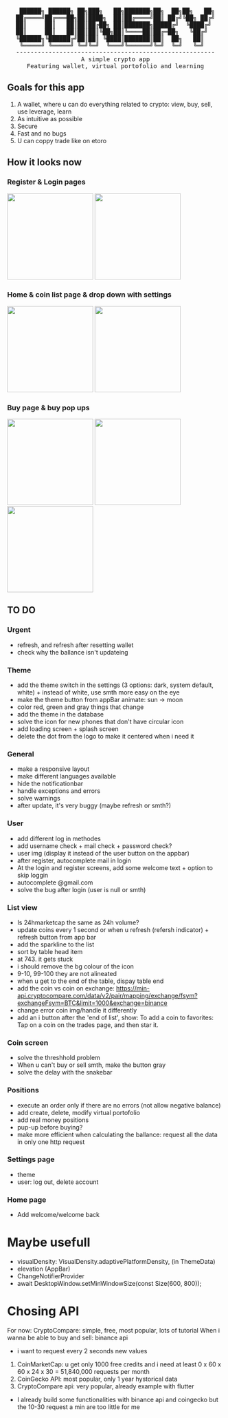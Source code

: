 <div align = "center">
<pre>
 ██████╗ ██████╗ ██╗███╗   ██╗███████╗██╗  ██╗██╗   ██╗
██╔════╝██╔═══██╗██║████╗  ██║██╔════╝██║ ██╔╝╚██╗ ██╔╝
██║     ██║   ██║██║██╔██╗ ██║███████╗█████╔╝  ╚████╔╝ 
██║     ██║   ██║██║██║╚██╗██║╚════██║██╔═██╗   ╚██╔╝  
╚██████╗╚██████╔╝██║██║ ╚████║███████║██║  ██╗   ██║   
 ╚═════╝ ╚═════╝ ╚═╝╚═╝  ╚═══╝╚══════╝╚═╝  ╚═╝   ╚═╝   
-------------------------------------------------------
A simple crypto app
Featuring wallet, virtual portofolio and learning
</pre>
</div>

## Goals for this app
1. A wallet, where u can do everything related to crypto: view, buy, sell, use leverage, learn
2. As intuitive as possible
3. Secure
4. Fast and no bugs
5. U can coppy trade like on etoro

## How it looks now
### Register & Login pages
<img src="CoinSky_screenshots\register.jpeg" width="200"/> <img src="CoinSky_screenshots\log in.jpeg" width="200"/>

### Home & coin list page & drop down with settings
<img src="CoinSky_screenshots\home screen.jpeg" width="200"/> <img src="CoinSky_screenshots\coin list.jpeg" width="200"/>

### Buy page & buy pop ups
<img src="CoinSky_screenshots\buy page.jpeg" width="200"/> <img src="CoinSky_screenshots\buy pop up.jpeg" width="200"/> <img src="CoinSky_screenshots\transaction succesful.jpeg" width="200"/>

## TO DO
### Urgent
- refresh, and refresh after resetting wallet
- check why the ballance isn't updateing

### Theme
- add the theme switch in the settings (3 options: dark, system default, white) + instead of white, use smth more easy on the eye
- make the theme button from appBar animate: sun -> moon
- color red, green and gray things that change
- add the theme in the database
- solve the icon for new phones that don't have circular icon
- add loading screen + splash screen
- delete the dot from the logo to make it centered when i need it
### General
- make a responsive layout
- make different languages available
- hide the notificationbar
- handle exceptions and errors
- solve warnings
- after update, it's very buggy (maybe refresh or smth?)
### User
- add different log in methodes
- add username check + mail check + password check?
- user img (display it instead of the user button on the appbar)
- after register, autocomplete mail in login
- At the login and register screens, add some welcome text + option to skip loggin
- autocomplete @gmail.com
- solve the bug after login (user is null or smth)
### List view
- Is 24hmarketcap the same as 24h volume?
- update coins every 1 second or when u refresh (refersh indicator) + refresh button from app bar
- add the sparkline to the list
- sort by table head item
- at 743. it gets stuck
- i should remove the bg colour of the icon
- 9-10, 99-100 they are not alineated
- when u get to the end of the table, dispay table end
- add the coin vs coin on exchange: https://min-api.cryptocompare.com/data/v2/pair/mapping/exchange/fsym?exchangeFsym=BTC&limit=1000&exchange=binance
- change error coin img/handle it differently
- add an i button after the 'end of list', show: To add a coin to favorites: Tap on a coin on the trades page, and then star it.
### Coin screen
- solve the threshhold problem
- When u can't buy or sell smth, make the button gray
- solve the delay with the snakebar
### Positions
- execute an order only if there are no errors (not allow negative balance)
- add create, delete, modify virtual portofolio
- add real money positions
- pup-up before buying?
- make more efficient when calculating the ballance: request all the data in only one http request
### Settings page
- theme
- user: log out, delete account
### Home page
- Add welcome/welcome back

# Maybe usefull
- visualDensity: VisualDensity.adaptivePlatformDensity, (in ThemeData)
- elevation (AppBar)
- ChangeNotifierProvider
- await DesktopWindow.setMinWindowSize(const Size(600, 800));

# Chosing API
For now: CryptoCompare: simple, free, most popular, lots of tutorial
When i wanna be able to buy and sell: binance api
- i want to request every 2 seconds new values
1. CoinMarketCap: u get only 1000 free credits and i need at least 0 x 60 x 60 x 24 x 30 = 51,840,000 requests per month
2. CoinGecko API: most popular, only 1 year hystorical data
3. CryptoCompare api: very popular, already example with flutter 
- I already build some functionalities with binance api and coingecko but the 10-30 request a min are too little for me